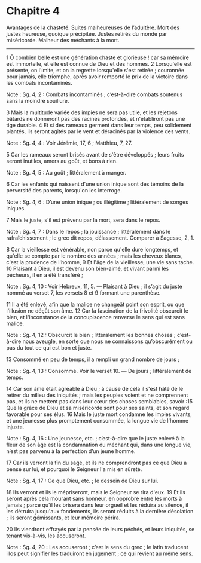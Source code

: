 # Chapitre 4

Avantages de la chasteté.
Suites malheureuses de l’adultère.
Mort des justes heureuse, quoique précipitée.
Justes retirés du monde par miséricorde.
Malheur des méchants à la mort.

***

1 Ô combien belle est une génération chaste et glorieuse ! car sa mémoire est immortelle, et elle est connue de Dieu et des hommes. 2 Lorsqu'elle est présente, on l'imite, et on la regrette lorsqu'elle s'est retirée ; couronnée pour jamais, elle triomphe, après avoir remporté le prix de la victoire dans les combats incontaminés.

<span class="bible-note">Note : </span> Sg. 4, 2 : Combats incontaminés ; c’est-à-dire combats soutenus sans la moindre souillure.

3 Mais la multitude variée des impies ne sera pas utile, et les rejetons bâtards ne donneront pas des racines profondes, et n'établiront pas une tige durable. 4 Et si des rameaux germent dans leur temps, peu solidement plantés, ils seront agités par le vent et déracinés par la violence des vents.

<span class="bible-note">Note : </span> Sg. 4, 4 : Voir Jérémie, 17, 6 ; Matthieu, 7, 27.

5 Car les rameaux seront brisés avant de s'être développés ; leurs fruits seront inutiles, amers au goût, et bons à rien.

<span class="bible-note">Note : </span> Sg. 4, 5 : Au goût ; littéralement à manger.

6 Car les enfants qui naissent d'une union inique sont des témoins de la perversité des parents, lorsqu'on les interroge.

<span class="bible-note">Note : </span> Sg. 4, 6 : D’une union inique ; ou illégitime ; littéralement de songes iniques.


7 Mais le juste, s'il est prévenu par la mort, sera dans le repos.

<span class="bible-note">Note : </span> Sg. 4, 7 : Dans le repos ; la jouissance ; littéralement dans le rafraîchissement ; le grec dit repos, délassement. Comparer à Sagesse, 2, 1.

8 Car la vieillesse est vénérable, non parce qu'elle dure longtemps, et qu'elle se compte par le nombre des années ; mais les cheveux blancs, c'est la prudence de l'homme, 9 Et l'âge de la vieillesse, une vie sans tache. 10 Plaisant à Dieu, il est devenu son bien-aimé, et vivant parmi les pécheurs, il en a été transféré ;

<span class="bible-note">Note : </span> Sg. 4, 10 : Voir Hébreux, 11, 5. ― Plaisant à Dieu ; il s’agit du juste nommé au verset 7, les versets 8 et 9 formant une parenthèse.

11 Il a été enlevé, afin que la malice ne changeât point son esprit, ou que l'illusion ne déçût son âme. 12 Car la fascination de la frivolité obscurcit le bien, et l'inconstance de la concupiscence renverse le sens qui est sans malice.

<span class="bible-note">Note : </span> Sg. 4, 12 : Obscurcit le bien ; littéralement les bonnes choses ; c’est-à-dire nous aveugle, en sorte que nous ne connaissons qu’obscurément ou pas du tout ce qui est bon et juste.

13 Consommé en peu de temps, il a rempli un grand nombre de jours ;

<span class="bible-note">Note : </span> Sg. 4, 13 : Consommé. Voir le verset 10. ― De jours ; littéralement de temps.

14 Car son âme était agréable à Dieu ; à cause de cela il s'est hâté de le retirer du milieu des iniquités ; mais les peuples voient et ne comprennent pas, et ils ne mettent pas dans leur cœur des choses semblables, savoir :15 Que la grâce de Dieu et sa miséricorde sont pour ses saints, et son regard favorable pour ses élus. 16 Mais le juste mort condamne les impies vivants, et une jeunesse plus promptement consommée, la longue vie de l'homme injuste.

<span class="bible-note">Note : </span> Sg. 4, 16 : Une jeunesse, etc. ; c’est-à-dire que le juste enlevé à la fleur de son âge est la condamnation du méchant qui, dans une longue vie, n’est pas parvenu à la perfection d’un jeune homme.

17 Car ils verront la fin du sage, et ils ne comprendront pas ce que Dieu a pensé sur lui, et pourquoi le Seigneur l'a mis en sûreté.

<span class="bible-note">Note : </span> Sg. 4, 17 : Ce que Dieu, etc. ; le dessein de Dieu sur lui.

18 Ils verront et ils le mépriseront, mais le Seigneur se rira d'eux. 19 Et ils seront après cela mourant sans honneur, en opprobre entre les morts à jamais ; parce qu'il les brisera dans leur orgueil et les réduira au silence, il les détruira jusqu'aux fondements, ils seront réduits à la dernière désolation ; ils seront gémissants, et leur mémoire périra.


20 Ils viendront effrayés par la pensée de leurs péchés, et leurs iniquités, se tenant vis-à-vis, les accuseront.

<span class="bible-note">Note : </span> Sg. 4, 20 : Les accuseront ; c’est le sens du grec ; le latin traducent illos peut signifier les traduiront en jugement ; ce qui revient au même sens.

